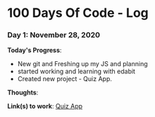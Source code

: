 # 100 Days Of Code - Log


### Day 1: November 28, 2020

**Today's Progress**: 
- New git and Freshing up my JS and planning
- started working and learning with edabit
- Created new project - Quiz App.

**Thoughts**: 

**Link(s) to work**: [Quiz App](https://github.com/itay1313/100-days-of-code/tree/itay_100/Quiz%20Appm)

